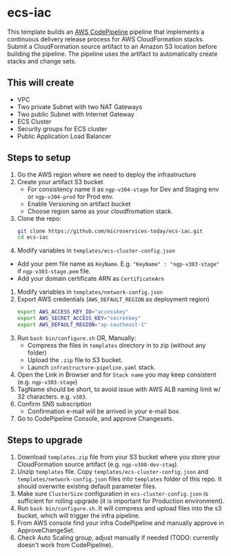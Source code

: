 # ecs-iac

This template builds an [AWS CodePipeline](https://aws.amazon.com/codepipeline/)
pipeline that implements a continuous delivery release process for AWS CloudFormation stacks.
Submit a CloudFormation source artifact to an Amazon S3 location before building the pipeline.
The pipeline uses the artifact to automatically create stacks and change sets.

## This will create

- VPC
- Two private Subnet with two NAT Gateways
- Two public Subnet with Internet Gateway
- ECS Cluster
- Security groups for ECS cluster
- Public Application Load Balancer

## Steps to setup

1. Go the AWS region where we need to deploy the infrastructure
1. Create your artifact S3 bucket
    - For consistency name it as `ngp-v304-stage` for Dev and Staging env or `ngp-v304-prod` for Prod env.
    - Enable Versioning on artifact bucket
    - Choose region same as your cloudfromation stack. 
1. Clone the repo:
   ```bash
   git clone https://github.com/microservices-today/ecs-iac.git
   cd ecs-iac
   ```
1. Modify variables in `templates/ecs-cluster-config.json`
- Add your pem file name as `KeyName`. E.g. `"KeyName" : "ngp-v303-stage"` if `ngp-v303-stage.pem` file.
- Add your domain certificate ARN as `CertificateArn`
1. Modify variables in `templates/network-config.json`
1. Export AWS credentials (`AWS_DEFAULT_REGION` as deployment region)
    ```bash
    export AWS_ACCESS_KEY_ID="accesskey"
    export AWS_SECRET_ACCESS_KEY="secretkey"
    export AWS_DEFAULT_REGION="ap-southeast-1"
    ```
1. Run `bash bin/configure.sh`
   OR, Manually:
   - Compress the files in `templates` directory in to zip (without any folder)
   - Upload the `.zip` file to S3 bucket.
   - Launch `infrastructure-pipeline.yaml` stack.
1. Open the Link in Browser and for `Stack name` you may keep consistent (e.g. `ngp-v303-stage`)
1. TagName should be short, to avoid issue with AWS ALB naming limit w/ 32 characters. e.g. `v303`.
1. Confirm SNS subscription
    - Confirmation e-mail will be arrived in your e-mail box.
1. Go to CodePipeline Console, and approve Changesets.

## Steps to upgrade
1. Download `templates.zip` file from your S3 bucket where you store your CloudFormation source artifact (e.g. `ngp-v300-dev-stag`).
1. Unzip `templates` file. Copy `templates/ecs-cluster-config.json` and `templates/network-config.json` files into `templates` folder of this repo. It should overwrite existing default parameter files.
1. Make sure `ClusterSize` configuration in `ecs-cluster-config.json` is sufficient for rolling upgrade (it is important for Production environment).
1. Run `bash bin/configure.sh`. It will compress and upload files into the s3 bucket, which will trigger the infra pipeline.
1. From AWS console find your infra CodePipeline and manually approve in ApproveChangeSet.
1. Check Auto Scaling group, adjust manually if needed (TODO: currently doesn't work from CodePipeline).
